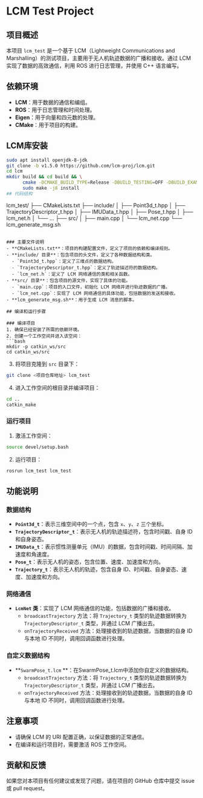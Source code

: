 # LCM Test Project

## 项目概述
本项目 `lcm_test` 是一个基于 LCM（Lightweight Communications and Marshalling）的测试项目，主要用于无人机轨迹数据的广播和接收。通过 LCM 实现了数据的高效通信，利用 ROS 进行日志管理，并使用 C++ 语言编写。

## 依赖环境
- **LCM**：用于数据的通信和编组。
- **ROS**：用于日志管理和时间处理。
- **Eigen**：用于向量和四元数的处理。
- **CMake**：用于项目的构建。
## LCM库安装
```bash
sudo apt install openjdk-8-jdk
git clone -b v1.5.0 https://github.com/lcm-proj/lcm.git
cd lcm
mkdir build && cd build && \
      cmake -DCMAKE_BUILD_TYPE=Release -DBUILD_TESTING=OFF -DBUILD_EXAMPLES=OFF -DBUILD_BENCHMARKS=OFF .. && \
      sudo make -j8 install
## 代码结构
```
lcm_test/
├── CMakeLists.txt
├── include/
│   ├── Point3d_t.hpp
│   ├── TrajectoryDescriptor_t.hpp
│   ├── IMUData_t.hpp
│   ├── Pose_t.hpp
│   ├── lcm_net.h
│   └── ...
├── src/
│   ├── main.cpp
│   └── lcm_net.cpp
└── lcm_generate_msg.sh
```

### 主要文件说明
- **CMakeLists.txt**：项目的构建配置文件，定义了项目的依赖和编译规则。
- **include/ 目录**：包含项目的头文件，定义了各种数据结构和类。
  - `Point3d_t.hpp`：定义了三维点的数据结构。
  - `TrajectoryDescriptor_t.hpp`：定义了轨迹描述符的数据结构。
  - `lcm_net.h`：定义了 LCM 网络通信的类和相关函数。
- **src/ 目录**：包含项目的源文件，实现了具体的功能。
  - `main.cpp`：项目的入口文件，初始化 LCM 网络并进行轨迹数据的广播。
  - `lcm_net.cpp`：实现了 LCM 网络通信的具体功能，包括数据的发送和接收。
- **lcm_generate_msg.sh**：用于生成 LCM 消息的脚本。

## 编译和运行步骤

### 编译项目
1. 确保已经安装了所需的依赖环境。
2. 创建一个工作空间并进入该空间：
```bash
mkdir -p catkin_ws/src
cd catkin_ws/src
```
3. 将项目克隆到 `src` 目录下：
```bash
git clone <项目仓库地址> lcm_test
```
4. 进入工作空间的根目录并编译项目：
```bash
cd ..
catkin_make
```

### 运行项目
1. 激活工作空间：
```bash
source devel/setup.bash
```
2. 运行项目：
```bash
rosrun lcm_test lcm_test
```

## 功能说明

### 数据结构
- **`Point3d_t`**：表示三维空间中的一个点，包含 `x`、`y`、`z` 三个坐标。
- **`TrajectoryDescriptor_t`**：表示无人机的轨迹描述符，包含时间戳、自身 ID 和自身姿态。
- **`IMUData_t`**：表示惯性测量单元（IMU）的数据，包含时间戳、时间间隔、加速度和角速度。
- **`Pose_t`**：表示无人机的姿态，包含位置、速度、加速度和方向。
- **`Trajectory_t`**：表示无人机的轨迹，包含自身 ID、时间戳、自身姿态、速度、加速度和方向。

### 网络通信
- **`LcmNet` 类**：实现了 LCM 网络通信的功能，包括数据的广播和接收。
  - `broadcastTrajectory` 方法：将 `Trajectory_t` 类型的轨迹数据转换为 `TrajectoryDescriptor_t` 类型，并通过 LCM 广播出去。
  - `onTrajectoryReceived` 方法：处理接收到的轨迹数据，当数据的自身 ID 与本地 ID 不同时，调用回调函数进行处理。
### 自定义数据结构
- **`SwarmPose_t.lcm` **：在SwarmPose_t.lcm中添加你自定义的数据结构。
  - `broadcastTrajectory` 方法：将 `Trajectory_t` 类型的轨迹数据转换为 `TrajectoryDescriptor_t` 类型，并通过 LCM 广播出去。
  - `onTrajectoryReceived` 方法：处理接收到的轨迹数据，当数据的自身 ID 与本地 ID 不同时，调用回调函数进行处理。
## 注意事项
- 请确保 LCM 的 URI 配置正确，以保证数据的正常通信。
- 在编译和运行项目时，需要激活 ROS 工作空间。

## 贡献和反馈
如果您对本项目有任何建议或发现了问题，请在项目的 GitHub 仓库中提交 issue 或 pull request。
